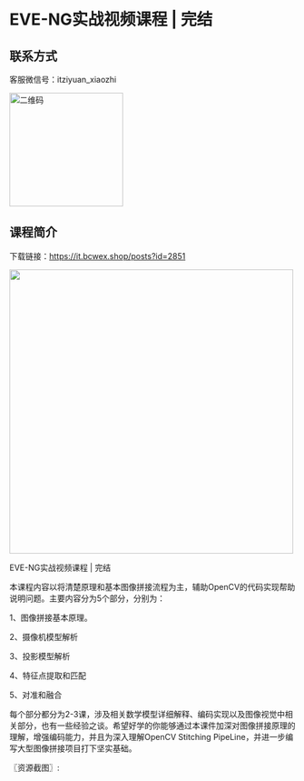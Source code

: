 # EVE-NG实战视频课程 | 完结

## 联系方式

客服微信号：itziyuan_xiaozhi

<img src="https://ziyuanyun.oss-cn-guangzhou.aliyuncs.com/common/20240614073449/666b82192834a.jpg" width="200" height="200" alt="二维码">

## 课程简介

下载链接：https://it.bcwex.shop/posts?id=2851

<img src="https://ziyuanyun.oss-cn-guangzhou.aliyuncs.com/yun/20240515184353/664491e9bcd74.jpg" width="500" alt="">

  EVE-NG实战视频课程 | 完结



 本课程内容以将清楚原理和基本图像拼接流程为主，辅助OpenCV的代码实现帮助说明问题。主要内容分为5个部分，分别为：

 1、图像拼接基本原理。

 2、摄像机模型解析

 3、投影模型解析

 4、特征点提取和匹配

 5、对准和融合

 每个部分都分为2-3课，涉及相关数学模型详细解释、编码实现以及图像视觉中相关部分，也有一些经验之谈。希望好学的你能够通过本课件加深对图像拼接原理的理解，增强编码能力，并且为深入理解OpenCV Stitching PipeLine，并进一步编写大型图像拼接项目打下坚实基础。

 〖资源截图〗:

  